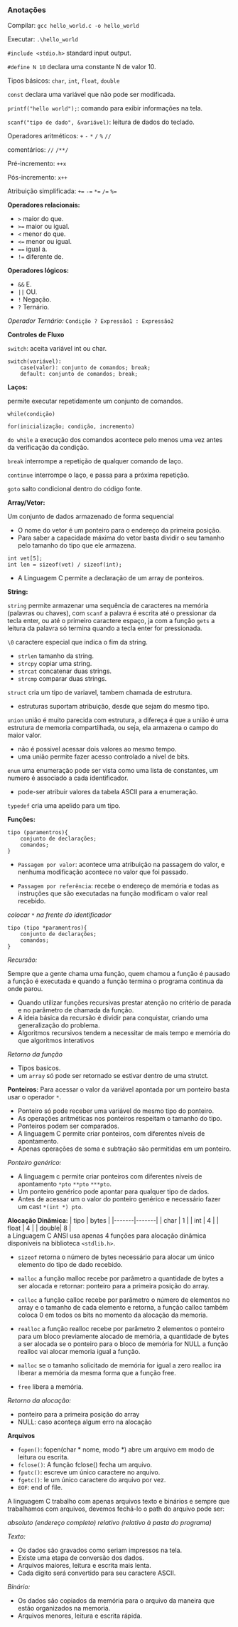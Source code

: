<h3>Anotações</h3>

Compilar: `gcc hello_world.c -o hello_world`

Executar: `.\hello_world`

`#include <stdio.h>` standard input output.

`#define N 10` declara uma constante N de valor 10.

Tipos básicos: `char`, `int`, `float`, `double`

`const` declara uma variável que não pode ser modificada.

`printf("hello world");`: comando para exibir informações na tela.

`scanf("tipo de dado", &variável)`: leitura de dados do teclado.

Operadores aritméticos: `+` `-` `*` `/` `%` `//`

comentários: `//` `/**/`

Pré-incremento: `++x` 

Pós-incremento: `x++`

Atribuição simplificada: `+=` `-=` `*=` `/=` `%=`

**Operadores relacionais:** 

- `>` maior do que.
- `>=` maior ou igual.
- `<` menor do que.
- `<=` menor ou igual.
- `==` igual a.
- `!=` diferente de.

**Operadores lógicos:** 

- `&&` E.
- `||` OU.
- `!` Negação.
- `?` Ternário.

*Operador Ternário:* `Condição ? Expressão1 : Expressão2`

**Controles de Fluxo**

`switch`: aceita variável int ou char.

```
switch(variável):
    case(valor): conjunto de comandos; break;
    default: conjunto de comandos; break;
```
**Laços:**

permite executar repetidamente um conjunto de comandos.

`while(condição)` 

`for(inicialização; condição, incremento)`

`do while` a execução dos comandos acontece pelo menos uma vez antes da verificação da condição.

`break` interrompe a repetição de qualquer comando de laço.

`continue` interrompe o laço, e passa para a próxima repetição.

`goto` salto condicional dentro do código fonte.

**Array/Vetor:**

Um conjunto de dados armazenado de forma sequencial
- O nome do vetor é um ponteiro para o endereço da primeira posição.
- Para saber a capacidade máxima do vetor basta dividir o seu tamanho pelo tamanho do tipo que ele armazena.

```
int vet[5];
int len = sizeof(vet) / sizeof(int);
```

- A Linguagem C permite a declaração de um array de ponteiros.


**String:**

`string` permite armazenar uma sequência de caracteres na memória (palavras ou chaves), com `scanf` a palavra é escrita até o pressionar da tecla enter, ou até o primeiro caractere espaço, ja com a função `gets` a leitura da palavra só termina quando a tecla enter for pressionada.

`\0` caractere especial que indica o fim da string.

- `strlen` tamanho da string.
- `strcpy` copiar uma string.
- `strcat` concatenar duas strings.
- `strcmp` comparar duas strings.

`struct` cria um tipo de variavel, tambem chamada de estrutura.

- estruturas suportam atribuição, desde que sejam do mesmo tipo.

`union` união é muito parecida com estrutura, a difereça é que a união é uma estrutura de memoria compartilhada, ou seja, ela armazena o campo do maior valor.

- não é possivel acessar dois valores ao mesmo tempo.
- uma união permite fazer acesso controlado a nivel de bits.

`enum` uma enumeração pode ser vista como uma lista de constantes, um numero é associado a cada identificador.

- pode-ser atribuir valores da tabela ASCII para a enumeração.

`typedef` cria uma apelido para um tipo.


**Funções:**

```
tipo (paramentros){
    conjunto de declarações;
    comandos;
}
```

- `Passagem por valor`: acontece uma atribuição na passagem do valor, e nenhuma modificação acontece no valor que foi passado.

- `Passagem por referência`: recebe o endereço de memória e todas as instruções que são executadas na função modificam o valor real recebido.

*colocar `*` na frente do identificador*

```
tipo (tipo *paramentros){
    conjunto de declarações;
    comandos;
}
```

*Recursão:*

Sempre que a gente chama uma função, quem chamou a função é pausado a função é executada e quando a função termina o programa continua da onde parou.

- Quando utilizar funções recursivas prestar atenção no critério de parada e no parâmetro de chamada da função.
- A ideia básica da recursão é dividir para conquistar, criando uma generalização do problema.
- Algoritmos recursivos tendem a necessitar de mais tempo e memória do que algoritmos interativos

*Retorno da função*
- Tipos basicos.
- um `array` só pode ser retornado se estivar dentro de uma strutct.


**Ponteiros:**
Para acessar o valor da variável apontada por um ponteiro basta usar o operador `*`.

- Ponteiro só pode receber uma variável do mesmo tipo do ponteiro.
- As operações aritméticas nos ponteiros respeitam o tamanho do tipo.
- Ponteiros podem ser comparados.
- A linguagem C permite criar ponteiros, com diferentes níveis de apontamento.
- Apenas operações de soma e subtração são permitidas em um ponteiro.

*Ponteiro genérico:*
- A linguagem c permite criar ponteiros com diferentes níveis de apontamento `*pto` `**pto` `***pto`.
- Um ponteiro genérico pode apontar para qualquer tipo de dados.
- Antes de acessar um o valor do ponteiro genérico e necessário fazer um cast `*(int *) pto`.


**Alocação Dinâmica:**
| tipo  | bytes |
|-------|-------|
| char  |   1   | 
| int   |   4   |
| float |   4   |
| double|   8   |  
a Linguagem C ANSI usa apenas 4 funções para alocação dinâmica disponíveis na biblioteca `<stdlib.h>`.

- `sizeof` retorna o número de bytes necessário para alocar um único elemento do tipo de dado recebido.
- `malloc` a função malloc recebe por parâmetro a quantidade de bytes a ser alocada e retornar:
ponteiro para a primeira posição do array.

- `calloc` a função calloc recebe por parâmetro o número de elementos no array e o tamanho de cada elemento e retorna, a função calloc também coloca 0 em todos os bits no momento da alocação da memoria.

- `realloc` a função realloc recebe por parâmetro 2 elementos o ponteiro para um bloco previamente alocado de memória, a quantidade de bytes a ser alocada
se o ponteiro para o bloco de memória for NULL a função realloc vai alocar memoria igual a função. 

- `malloc` se o tamanho solicitado de memória for igual a zero realloc ira liberar a memória da mesma forma que a função free.

- `free` libera a memória.

*Retorno da alocação:*
- ponteiro para a primeira posição do array
- NULL: caso aconteça algum erro na alocação

**Arquivos**
- `fopen()`: fopen(char * nome, modo *) abre um arquivo em modo de leitura ou escrita.
- `fclose()`: A função fclose() fecha um arquivo.
- `fputc()`: escreve um único caractere no arquivo.
- `fgetc()`: le um único caractere do arquivo por vez.
- `EOF`: end of file.

A linguagem C trabalho com apenas arquivos texto e binários e sempre que trabalhamos com arquivos, devemos fechá-lo o path do arquivo pode ser:

_absoluto (endereço completo)
relativo (relativo à pasta do programa)_


*Texto:*
- Os dados são gravados como seriam impressos na tela.
- Existe uma etapa de conversão dos dados.
- Arquivos maiores, leitura e escrita mais lenta.
- Cada digito será convertido para seu caractere ASCII.

*Binário:*
- Os dados são copiados da memória para o arquivo da maneira que estão organizados na memoria.
- Arquivos menores, leitura e escrita rápida.




